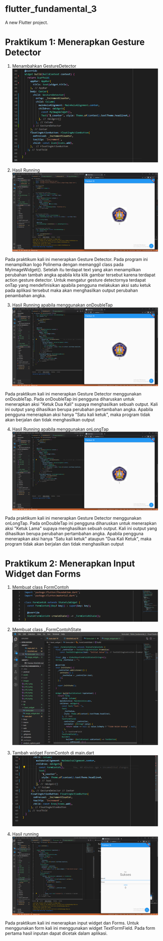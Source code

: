 # flutter_fundamental_3

A new Flutter project.

# Praktikum 1: Menerapkan Gesture Detector

1. Menambahkan GestureDetector
![Screenshoot flutter_fundamental_3](images/p18_2.png)

2. Hasil Running
![Screenshoot flutter_fundamental_3](images/p18_1.png)

Pada praktikum kali ini menerapkan Gesture Detector. Pada program ini menampilkan logo Polinema dengan memanggil class pada MyImageWidget(). Setelah itu terdapat text yang akan menampilkan perubahan tambah angka apabila kita klik gambar tersebut karena terdapat action gesture detector. Untuk mengatur gesture detectornya terdapat onTap yang mendefinisikan apabila pengguna melakukan aksi satu ketuk pada aplikasi tersebut maka akan menghasilkan output perubahan penambahan angka. 

3. Hasil Running apabila menggunakan onDoubleTap
![Screenshoot flutter_fundamental_3](images/p18_3.png)

Pada praktikum kali ini menerapkan Gesture Detector menggunakan onDoubleTap. Pada onDoubleTap ini pengguna diharuskan untuk menerapkan aksi "Ketuk Dua Kali" supaya menghasilkan sebuah output. Kali ini output yang dihasilkan berupa perubahan pertambahan angka. Apabila pengguna menerapkan aksi hanya "Satu kali ketuk", maka program tidak akan berjalan dan tidak menghasilkan output

4. Hasil Running apabila menggunakan onLongTap
![Screenshoot flutter_fundamental_3](images/p18_4.png)

Pada praktikum kali ini menerapkan Gesture Detector menggunakan onLongTap. Pada onDoubleTap ini pengguna diharuskan untuk menerapkan aksi "Ketuk Lama" supaya menghasilkan sebuah output. Kali ini output yang dihasilkan berupa perubahan pertambahan angka. Apabila pengguna menerapkan aksi hanya "Satu kali ketuk" ataupun "Dua Kali Ketuk", maka program tidak akan berjalan dan tidak menghasilkan output

# Praktikum 2: Menerapkan Input Widget dan Forms

1. Membuat class FormContoh
![Screenshoot flutter_fundamental_3](images/p18_6.png)

2. Membuat class _FormContohState
![Screenshoot flutter_fundamental_3](images/p18_7.png)

3. Tambah widget FormContoh di main.dart
![Screenshoot flutter_fundamental_3](images/p18_8.png)

4. Hasil running
![Screenshoot flutter_fundamental_3](images/p18_5.png)

Pada praktikum kali ini menerapkan input widget dan Forms. Untuk menggunakan form kali ini menggunakan widget TextFormField. Pada form pertama hasil inputan dapat dicetak dalam aplikasi.


